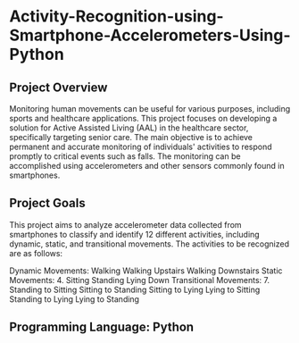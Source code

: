 # Activity-Recognition-using-Smartphone-Accelerometers-Using-Python
## Project Overview
Monitoring human movements can be useful for various purposes, including sports and healthcare applications. This project focuses on developing a solution for Active Assisted Living (AAL) in the healthcare sector, specifically targeting senior care. The main objective is to achieve permanent and accurate monitoring of individuals' activities to respond promptly to critical events such as falls. The monitoring can be accomplished using accelerometers and other sensors commonly found in smartphones.

## Project Goals
This project aims to analyze accelerometer data collected from smartphones to classify and identify 12 different activities, including dynamic, static, and transitional movements. The activities to be recognized are as follows:

Dynamic Movements:
Walking
Walking Upstairs
Walking Downstairs
Static Movements:
4. Sitting
Standing
Lying Down
Transitional Movements:
7. Standing to Sitting
Sitting to Standing
Sitting to Lying
Lying to Sitting
Standing to Lying
Lying to Standing


## Programming Language: Python

